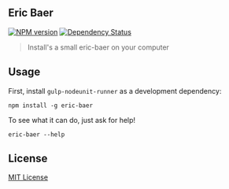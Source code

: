 ## Eric Baer
[![NPM version][npm-image]][npm-url] [![Dependency Status][depstat-image]][depstat-url]

> Install's a small eric-baer on your computer

## Usage

First, install `gulp-nodeunit-runner` as a development dependency:

```shell
npm install -g eric-baer
```

To see what it can do, just ask for help!

```shell
eric-baer --help
```

## License

[MIT License](http://opensource.org/licenses/MIT)

[npm-url]: https://npmjs.org/package/gulp-nodeunit-runner
[npm-image]: https://badge.fury.io/js/gulp-nodeunit-runner.png

[depstat-url]: https://david-dm.org/baer/gulp-nodeunit-runner
[depstat-image]: https://david-dm.org/baer/gulp-nodeunit-runner.png
